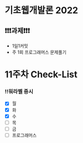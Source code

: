 # 기초웹개발론 2022

## ❗❗❗과제❗❗❗

- 1일1커밋
- 주 1회 프로그래머스 문제풀기

# 11주차 Check-List

### ‼️워라벨 중시

- [x] 월
- [x] 화
- [x] 수
- [ ] 목
- [ ] 금
- [ ] 프로그래머스
